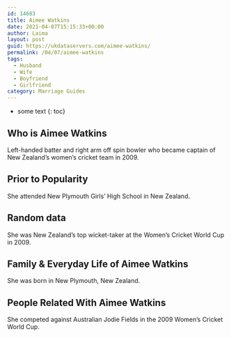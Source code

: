 ```yaml
---
id: 14683
title: Aimee Watkins
date: 2021-04-07T15:15:33+00:00
author: Laima
layout: post
guid: https://ukdataservers.com/aimee-watkins/
permalink: /04/07/aimee-watkins
tags:
  - Husband
  - Wife
  - Boyfriend
  - Girlfriend
category: Marriage Guides
---
```


* some text
{: toc}


## Who is Aimee Watkins
                  
                  
                  
Left-handed batter and right arm off spin bowler who became captain of New Zealand&#8217;s women&#8217;s cricket team in 2009.
                  
              
            
              
            
                
                
                
## Prior to Popularity
                  
                  
                  
She attended New Plymouth Girls&#8217; High School in New Zealand.
                  
              
            
              
            
                
                
                
## Random data
                  
                  
                  
She was New Zealand&#8217;s top wicket-taker at the Women&#8217;s Cricket World Cup in 2009.
                  
              
            
              
            
                
                
                
## Family & Everyday Life of Aimee Watkins
                  
                  
                  
She was born in New Plymouth, New Zealand.
                  
              
            
              
            
                
                
                
## People Related With Aimee Watkins
                  
                  
                  
She competed against Australian Jodie Fields in the 2009 Women&#8217;s Cricket World Cup.
                  
              
            
              
            
                
              
            
              
              
            
            
              
            
          
          
          